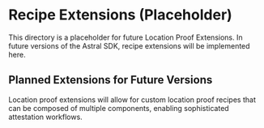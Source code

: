 # Recipe Extensions (Placeholder)

This directory is a placeholder for future Location Proof Extensions. In future versions of the Astral SDK, 
recipe extensions will be implemented here.

## Planned Extensions for Future Versions

Location proof extensions will allow for custom location proof recipes that can be composed of multiple components,
enabling sophisticated attestation workflows.